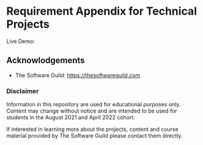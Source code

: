 # Requirement Appendix for Technical Projects
Live Demo: 
## Acknowlodgements
* The Software Guild: https://thesoftwareguild.com

### Disclaimer
Information in this repository are used for educational purposes only. Content may change without notice and are intended to be used for students in the August 2021 and April 2022 cohort. 

If interested in learning more about the projects, content and course material provided by The Software Guild please contact them directly.